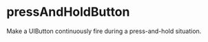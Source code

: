 pressAndHoldButton
==================

Make a UIButton continuously fire during a press-and-hold situation.

